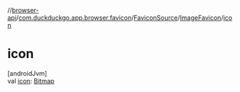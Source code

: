 //[browser-api](../../../../index.md)/[com.duckduckgo.app.browser.favicon](../../index.md)/[FaviconSource](../index.md)/[ImageFavicon](index.md)/[icon](icon.md)

# icon

[androidJvm]\
val [icon](icon.md): [Bitmap](https://developer.android.com/reference/kotlin/android/graphics/Bitmap.html)

